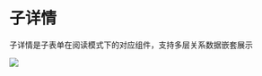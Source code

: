 # 子详情

子详情是子表单在阅读模式下的对应组件，支持多层关系数据嵌套展示

![](https://nocobase-docs.oss-cn-beijing.aliyuncs.com/0e7b58c1eebb646530d77d9700b28dcf.png)